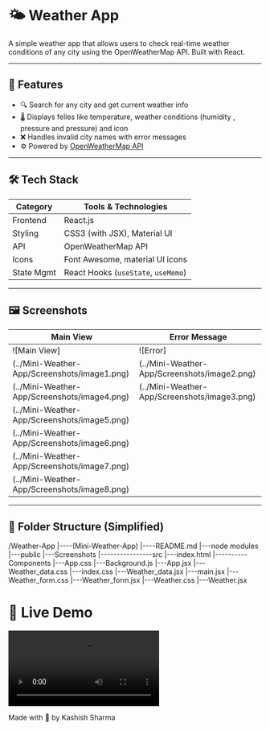 # 🌤️ Weather App

A simple  weather app that allows users to check real-time weather conditions of any city using the OpenWeatherMap API. Built with React.

---

## 🚀 Features

- 🔍 Search for any city and get current weather info
- 🌡️ Displays felles like temperature, weather conditions (humidity , pressure and pressure) and icon
- ❌ Handles invalid city names with error messages
- ⚙️ Powered by [OpenWeatherMap API](https://openweathermap.org/current)

---

## 🛠️ Tech Stack

| Category        | Tools & Technologies                  |
|-----------------|---------------------------------------|
| Frontend        | React.js                              |
| Styling         | CSS3 (with JSX), Material UI          |
| API             | OpenWeatherMap API                    |
| Icons           | Font Awesome, material UI icons       |
| State Mgmt      | React Hooks (`useState`, `useMemo`)   |

---

## 🖼️ Screenshots

| Main View                                   | Error Message                                |
|---------------------------------------------|----------------------------------------------|
| ![Main View]                                | ![Error]                                     |
| (../Mini-Weather-App/Screenshots/image1.png)| (../Mini-Weather-App/Screenshots/image2.png) |
| (../Mini-Weather-App/Screenshots/image4.png)| (../Mini-Weather-App/Screenshots/image3.png) |
| (../Mini-Weather-App/Screenshots/image5.png)|                                              |
| (../Mini-Weather-App/Screenshots/image6.png)|                                              |
| (../Mini-Weather-App/Screenshots/image7.png)|                                              |
| (../Mini-Weather-App/Screenshots/image8.png)|                                              |

---

## 📁 Folder Structure (Simplified)
/Weather-App
|----(Mini-Weather-App)
|----README.md   |---node modules
                 |---public
                 |---Screenshots
                 |----------------src
                 |---index.html    |----------Components
                                   |---App.css       |---Background.js
                                   |---App.jsx       |---Weather_data.css
                                   |---index.css     |---Weather_data.jsx
                                   |---main.jsx      |---Weather_form.css
                                                     |---Weather_form.jsx
                                                     |---Weather.css
                                                     |---Weather.jsx

# 🔗 Live Demo
<video controls src="Vite + React - Google Chrome 2025-07-08 01-17-51.mp4" title="DEMO"></video>

Made with 💙 by Kashish Sharma

